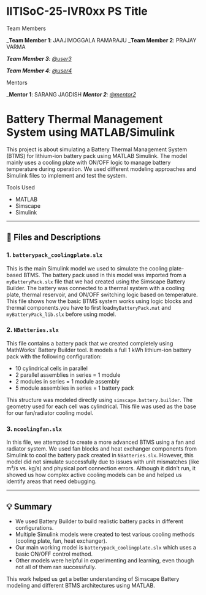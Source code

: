 # IITISoC-25-IVR0xx PS Title

Team Members

_**Team Member 1**:  JAAJIMOGGALA RAMARAJU
_**Team Member 2**:  PRAJAY VARMA

_**Team Member 3**:  [@user3](https://github.com/user3)_

_**Team Member 4**:  [@user4](https://github.com/user4)_

Mentors

_**Mentor 1**:  SARANG JAGDISH
_**Mentor 2**:  [@mentor2](https://github.com/mentor2)_



# Battery Thermal Management System using MATLAB/Simulink

This project is about simulating a Battery Thermal Management System (BTMS) for lithium-ion battery pack using MATLAB Simulink. The model mainly uses a cooling plate with ON/OFF logic to manage battery temperature during operation. We used different modeling approaches and Simulink files to implement and test the system.



Tools Used

- MATLAB 
- Simscape 
- Simulink


---

## 🔧 Files and Descriptions

### 1. `batterypack_coolingplate.slx`

This is the main Simulink model we used to simulate the cooling plate-based BTMS. The battery pack used in this model was imported from a `myBatteryPack.slx` file that we had created using the Simscape Battery Builder. The battery was connected to a thermal system with a cooling plate, thermal reservoir, and ON/OFF switching logic based on temperature. This file shows how the basic BTMS system works using logic blocks and thermal components.you have to first load`myBatteryPack.mat` and `myBatteryPack_lib.slx` before using model.


### 2. `NBatteries.slx`

This file contains a battery pack that we created completely using MathWorks' Battery Builder tool. It models a full 1 kWh lithium-ion battery pack with the following configuration:
- 10 cylindrical cells in parallel
- 2 parallel assemblies in series = 1 module
- 2 modules in series = 1 module assembly
- 5 module assemblies in series = 1 battery pack

This structure was modeled directly using `simscape.battery.builder`. The geometry used for each cell was cylindrical. This file was used as the base for our fan/radiator cooling model.

### 3. `ncoolingfan.slx`

In this file, we attempted to create a more advanced BTMS using a fan and radiator system. We used fan blocks and heat exchanger components from Simulink to cool the battery pack created in `NBatteries.slx`. However, this model did not simulate successfully due to issues with unit mismatches (like m³/s vs. kg/s) and physical port connection errors. Although it didn’t run, it showed us how complex active cooling models can be and helped us identify areas that need debugging.

---

## 💡 Summary

- We used Battery Builder to build realistic battery packs in different configurations.
- Multiple Simulink models were created to test various cooling methods (cooling plate, fan, heat exchanger).
- Our main working model is `batterypack_coolingplate.slx` which uses a basic ON/OFF control method.
- Other models were helpful in experimenting and learning, even though not all of them ran successfully.

This work helped us get a better understanding of Simscape Battery modeling and different BTMS architectures using MATLAB.

 

